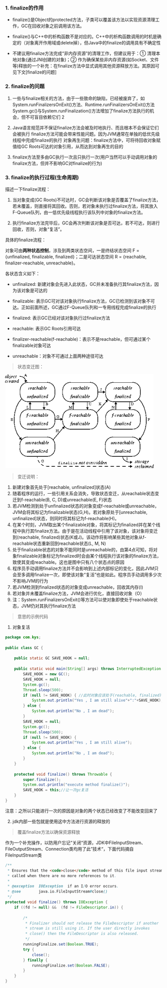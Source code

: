 
### 1. finalize的作用

- finalize()是Object的protected方法，子类可以覆盖该方法以实现资源清理工作，GC在回收对象之前调用该方法。

- finalize()与C++中的析构函数不是对应的。C++中的析构函数调用的时机是确定的（对象离开作用域或delete掉），但Java中的finalize的调用具有不确定性

- 不建议用finalize方法完成“非内存资源”的清理工作，但建议用于：① 清理本地对象(通过JNI创建的对象)；② 作为确保某些非内存资源(如Socket、文件等)释放的一个补充：在finalize方法中显式调用其他资源释放方法。其原因可见下文[finalize的问题]
### 2. finalize的问题

1. 一些与finalize相关的方法，由于一些致命的缺陷，已经被废弃了，如System.runFinalizersOnExit()方法、Runtime.runFinalizersOnExit()方法
System.gc()与System.runFinalization()方法增加了finalize方法执行的机会，但不可盲目依赖它们
2

2. Java语言规范并不保证finalize方法会被及时地执行、而且根本不会保证它们会被执行
finalize方法可能会带来性能问题。因为JVM通常在单独的低优先级线程中完成finalize的执行
对象再生问题：finalize方法中，可将待回收对象赋值给GC Roots可达的对象引用，从而达到对象再生的目的

3. finalize方法至多由GC执行一次且只执行一次(用户当然可以手动调用对象的finalize方法，但并不影响GC对finalize的行为)
### 3. finalize的执行过程(生命周期)

描述一下finalize流程：

1. 当对象变成(GC Roots)不可达时，GC会判断该对象是否覆盖了finalize方法，若未覆盖，则直接将其回收。否则，若对象未执行过finalize方法，将其放入F-Queue队列，由一低优先级线程执行该队列中对象的finalize方法。

2. 执行finalize方法完毕后，GC会再次判断该对象是否可达，若不可达，则进行回收，否则，对象“复活”。

具体的finalize流程： 

对象可由**两种状态控制**，涉及到两类状态空间，一是终结状态空间 F = {unfinalized, finalizable, finalized}；二是可达状态空间 R = {reachable, finalizer-reachable, unreachable}。

各状态含义如下： 

- unfinalized: 新建对象会先进入此状态，GC并未准备执行其finalize方法，因为该对象是可达的
- finalizable: 表示GC可对该对象执行finalize方法，GC已检测到该对象不可达。正如前面所述，GC通过F-Queue队列和一专用线程完成finalize的执行
- finalized: 表示GC已经对该对象执行过finalize方法
- reachable: 表示GC Roots引用可达
- finalizer-reachable(f-reachable)：表示不是reachable，但可通过某个finalizable对象可达

- unreachable：对象不可通过上面两种途径可达

> 状态变迁图：

![](blogimg/java/10.png)

> 变迁说明： 

1. 新建对象首先处于[reachable, unfinalized]状态(A) 
2. 随着程序的运行，一些引用关系会消失，导致状态变迁，从reachable状态变迁到f-reachable(B, C, D)或unreachable(E, F)状态 
3. 若JVM检测到处于unfinalized状态的对象变成f-reachable或unreachable，JVM会将其标记为finalizable状态(G,H)。若对象原处于[unreachable, unfinalized]状态，则同时将其标记为f-reachable(H)。 
4. 在某个时刻，JVM取出某个finalizable对象，将其标记为finalized并在某个线程中执行其finalize方法。由于是在活动线程中引用了该对象，该对象将变迁到(reachable, finalized)状态(K或J)。该动作将影响某些其他对象从f-reachable状态重新回到reachable状态(L, M, N) 
5. 处于finalizable状态的对象不能同时是unreachable的，由第4点可知，将对象finalizable对象标记为finalized时会由某个线程执行该对象的finalize方法，致使其变成reachable。这也是图中只有八个状态点的原因 
6. 程序员手动调用finalize方法并不会影响到上述内部标记的变化，因此JVM只会至多调用finalize一次，即使该对象“复活”也是如此。程序员手动调用多少次不影响JVM的行为 
7. 若JVM检测到finalized状态的对象变成unreachable，回收其内存(I) 
8. 若对象并未覆盖finalize方法，JVM会进行优化，直接回收对象（O） 
9. 注：System.runFinalizersOnExit()等方法可以使对象即使处于reachable状态，JVM仍对其执行finalize方法

> 意思的示例代码

1. 对象复活

```java
package com.kys;

public class GC {

    public static GC SAVE_HOOK = null;

    public static void main(String[] args) throws InterruptedException {
        SAVE_HOOK = new GC();
        SAVE_HOOK = null;
        System.gc();
        Thread.sleep(500);
        if (null != SAVE_HOOK) { //此时对象应该处于(reachable, finalized)状态
            System.out.println("Yes , I am still alive"+":"+SAVE_HOOK);
        } else {
            System.out.println("No , I am dead");
        }
        SAVE_HOOK = null;
        System.gc();
        Thread.sleep(500);
        if (null != SAVE_HOOK) {
            System.out.println("Yes , I am still alive");
        } else {
            System.out.println("No , I am dead");
        }
    }

    protected void finalize() throws Throwable {
        super.finalize();
        System.out.println("execute method finalize()");
        SAVE_HOOK = this;//让一次gc复活
    }
}
```

注意：之所以只能进行一次的原因是对象的两个状态已经改变了不能改变回来了

2. jdk内部一些包就是使用这中方法进行资源的释放的

> 覆盖finalize方法以确保资源释放

作为一个补充操作，以防用户忘记“关闭“资源，JDK中FileInputStream、FileOutputStream、Connection类均用了此”技术“，下面代码摘自FileInputStream类

```java
/**
 * Ensures that the <code>close</code> method of this file input stream is
 * called when there are no more references to it.
 *
 * @exception  IOException  if an I/O error occurs.
 * @see        java.io.FileInputStream#close()
 */
protected void finalize() throws IOException {
    if ((fd != null) &&  (fd != FileDescriptor.in)) {

        /*
         * Finalizer should not release the FileDescriptor if another
         * stream is still using it. If the user directly invokes
         * close() then the FileDescriptor is also released.
         */
        runningFinalize.set(Boolean.TRUE);
        try {
            close();
        } finally {
            runningFinalize.set(Boolean.FALSE);
        }
    }
}
```